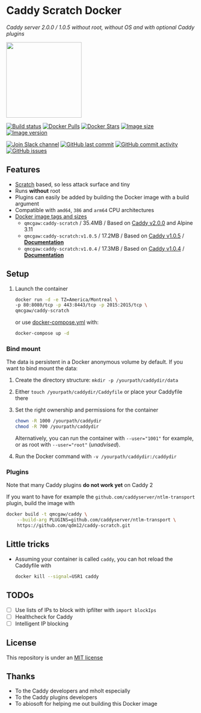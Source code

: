 # Caddy Scratch Docker

*Caddy server 2.0.0 / 1.0.5 without root, without OS and with optional Caddy plugins*

<img height="200" src="https://raw.githubusercontent.com/qdm12/caddy-scratch/master/title.svg?sanitize=true">

[![Build status](https://github.com/qdm12/caddy-scratch/workflows/Buildx%20latest/badge.svg)](https://github.com/qdm12/caddy-scratch/actions?query=workflow%3A%22Buildx+latest%22)
[![Docker Pulls](https://img.shields.io/docker/pulls/qmcgaw/caddy-scratch.svg)](https://hub.docker.com/r/qmcgaw/caddy-scratch)
[![Docker Stars](https://img.shields.io/docker/stars/qmcgaw/caddy-scratch.svg)](https://hub.docker.com/r/qmcgaw/caddy-scratch)
[![Image size](https://images.microbadger.com/badges/image/qmcgaw/caddy-scratch.svg)](https://microbadger.com/images/qmcgaw/caddy-scratch)
[![Image version](https://images.microbadger.com/badges/version/qmcgaw/caddy-scratch.svg)](https://microbadger.com/images/qmcgaw/caddy-scratch)

[![Join Slack channel](https://img.shields.io/badge/slack-@qdm12-yellow.svg?logo=slack)](https://join.slack.com/t/qdm12/shared_invite/enQtOTE0NjcxNTM1ODc5LTYyZmVlOTM3MGI4ZWU0YmJkMjUxNmQ4ODQ2OTAwYzMxMTlhY2Q1MWQyOWUyNjc2ODliNjFjMDUxNWNmNzk5MDk)
[![GitHub last commit](https://img.shields.io/github/last-commit/qdm12/caddy-scratch.svg)](https://github.com/qdm12/caddy-scratch/issues)
[![GitHub commit activity](https://img.shields.io/github/commit-activity/y/qdm12/caddy-scratch.svg)](https://github.com/qdm12/caddy-scratch/issues)
[![GitHub issues](https://img.shields.io/github/issues/qdm12/caddy-scratch.svg)](https://github.com/qdm12/caddy-scratch/issues)

## Features

- [Scratch](https://hub.docker.com/_/scratch/) based, so less attack surface and tiny
- Runs **without** root
- Plugins can easily be added by building the Docker image with a build argument
- Compatible with `amd64`, `386` and `arm64` CPU architectures
- [Docker image tags and sizes](https://hub.docker.com/r/qmcgaw/caddy-scratch/tags)
    - `qmcgaw:caddy-scratch` / 35.4MB / Based on [Caddy v2.0.0](https://github.com/caddyserver/caddy/releases/tag/v2.0.0) and Alpine 3.11
    - `qmcgaw:caddy-scratch:v1.0.5` / 17.2MB / Based on [Caddy v1.0.5](https://github.com/caddyserver/caddy/releases/tag/v1.0.5) / [**Documentation**](https://github.com/qdm12/caddy-scratch/blob/dd9e13597f99228b8dcf769155a1af67268aeaf2/README.md)
    - `qmcgaw:caddy-scratch:v1.0.4` / 17.3MB / Based on [Caddy v1.0.4](https://github.com/caddyserver/caddy/releases/tag/v1.0.4) / [**Documentation**](https://github.com/qdm12/caddy-scratch/blob/d387849664b0df7b931a31113017b70a0ebe18cc/README.md)

## Setup

1. Launch the container

    ```sh
    docker run -d -e TZ=America/Montreal \
    -p 80:8080/tcp -p 443:8443/tcp -p 2015:2015/tcp \
    qmcgaw/caddy-scratch
    ```

    or use [docker-compose.yml](https://github.com/qdm12/caddy-scratch/blob/master/docker-compose.yml) with:

    ```sh
    docker-compose up -d
    ```

### Bind mount

The data is persistent in a Docker anonymous volume by default.
If you want to bind mount the data:

1. Create the directory structure: `mkdir -p /yourpath/caddydir/data`
1. Either `touch /yourpath/caddydir/Caddyfile` or place your Caddyfile there
1. Set the right ownership and permissions for the container

    ```sh
    chown -R 1000 /yourpath/caddydir
    chmod -R 700 /yourpath/caddydir
    ```

    Alternatively, you can run the container with `--user="1001"` for example, or as root with `--user="root"` (*unadvised*).

1. Run the Docker command with `-v /yourpath/caddydir:/caddydir`

### Plugins

Note that many Caddy plugins **do not work yet** on Caddy 2

If you want to have for example the `github.com/caddyserver/ntlm-transport` plugin, build the image with

```sh
docker build -t qmcgaw/caddy \
    --build-arg PLUGINS=github.com/caddyserver/ntlm-transport \
    https://github.com/qdm12/caddy-scratch.git
```

## Little tricks

- Assuming your container is called `caddy`, you can hot reload the Caddyfile with

    ```sh
    docker kill --signal=USR1 caddy
    ```

## TODOs

- [ ] Use lists of IPs to block with ipfilter with `import blockIps`
- [ ] Healthcheck for Caddy
- [ ] Intelligent IP blocking

## License

This repository is under an [MIT license](https://github.com/qdm12/caddy-scratch/master/license)

## Thanks

- To the Caddy developers and mholt especially
- To the Caddy plugins developers
- To abiosoft for helping me out building this Docker image
